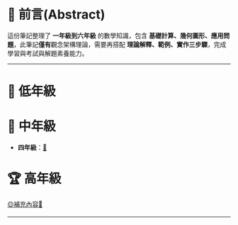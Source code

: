 # 📘 前言(Abstract)

這份筆記整理了 **一年級到六年級** 的數學知識，包含 **基礎計算、幾何圖形、應用問題**，此筆記**僅有**觀念架構理論，需要再搭配 **理論解釋、範例、實作三步驟**，完成學習與考試與解題素養能力。

---

# 🏫 低年級


# 📖 中年級

- **四年級**：[🔗](國小數學/四年級數學.md)


# 🏆 高年級

[🟡補充內容🔗](國小數學/五年級數學.md)


---

<!-- - ~~[🔢 一年級](國小數學/一年級數學.md)~~ -->
<!-- - ~~[✖️ 二年級](國小數學/二年級數學.md)~~ -->
<!-- - ~~[➗ 三年級](國小數學/三年級數學.md)~~ -->
<!-- - ~~[📏 四年級](國小數學/四年級數學.md)~~ -->
<!-- - ~~[📐 五年級](國小數學/五年級數學.md)~~ -->
<!-- - ~~[📊 六年級](國小數學/六年級數學.md)~~ -->

